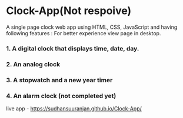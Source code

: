 # Clock-App(Not respoive)
A single page clock web app using HTML, CSS, JavaScript  and having following features :
For better experience view page in desktop.
### 1. A digital clock that displays time, date, day.

### 2. An analog clock

### 3. A stopwatch and a new year timer

### 4. An alarm clock (not completed yet)
live app - https://sudhansuuranjan.github.io/Clock-App/
